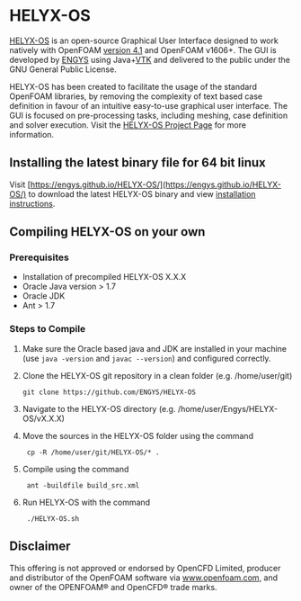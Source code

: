 # HELYX-OS
[HELYX-OS](https://engys.com/products/helyx-os) is an open-source Graphical User Interface designed to work natively with OpenFOAM [version 4.1](http://www.openfoam.org/archive/4.1/download/source.php) and OpenFOAM v1606+. The GUI is developed by [ENGYS](http://engys.com/) using Java+[VTK](https://www.vtk.org/) and delivered to the public under the GNU General Public License.
 
HELYX-OS has been created to facilitate the usage of the standard OpenFOAM libraries, by removing the complexity of text based case definition in favour of an intuitive easy-to-use graphical user interface. The GUI is focused on pre-processing tasks, including meshing, case definition and solver execution.  Visit the [HELYX-OS Project Page](http://engys.github.io/HELYX-OS/) for more information.

## Installing the latest binary file for 64 bit linux
Visit [https://engys.github.io/HELYX-OS/](https://engys.github.io/HELYX-OS/) to download the latest HELYX-OS binary and view [installation instructions](https://engys.github.io/HELYX-OS/installation/). 

## Compiling HELYX-OS on your own

### Prerequisites
 - Installation of precompiled HELYX-OS X.X.X
 - Oracle Java version > 1.7
 - Oracle JDK
 - Ant > 1.7

### Steps to Compile
1.  Make sure the Oracle based java and JDK are installed in your machine (use `java -version` and `javac --version`) and configured correctly.
2.  Clone the HELYX-OS git repository in a clean folder (e.g. /home/user/git) 

        git clone https://github.com/ENGYS/HELYX-OS

3. Navigate to the HELYX-OS directory (e.g. /home/user/Engys/HELYX-OS/vX.X.X)
4. Move the sources in the HELYX-OS folder using the command
 
        cp -R /home/user/git/HELYX-OS/* .

5. Compile using the command

        ant -buildfile build_src.xml

6. Run HELYX-OS with the command
 
        ./HELYX-OS.sh

## Disclaimer
This offering is not approved or endorsed by OpenCFD Limited, producer and distributor of the OpenFOAM software via www.openfoam.com, and owner of the OPENFOAM® and OpenCFD®  trade marks.
